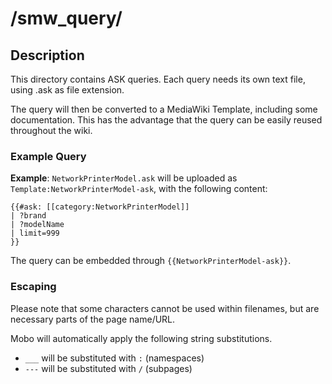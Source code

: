 # /smw_query/
## Description
This directory contains ASK queries. Each query needs its own text file, using .ask as file extension.

The query will then be converted to a MediaWiki Template, including some documentation.
This has the advantage that the query can be easily reused throughout the wiki.

### Example Query
**Example**: `NetworkPrinterModel.ask` will be uploaded as `Template:NetworkPrinterModel-ask`, with the following content:

```
{{#ask: [[category:NetworkPrinterModel]]
| ?brand
| ?modelName
| limit=999
}}
```

The query can be embedded through `{{NetworkPrinterModel-ask}}`.

### Escaping
Please note that some characters cannot be used within filenames, but are necessary parts of the page name/URL.

Mobo will automatically apply the following string substitutions.

* `___` will be substituted with `:` (namespaces)
* `---` will be substituted with `/` (subpages)
